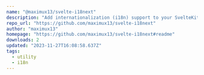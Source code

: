 ```yaml
---
name: "@maximux13/svelte-i18next"
description: "Add internationalization (i18n) support to your SvelteKit project"
repo_url: "https://github.com/maximux13/svelte-i18next"
author: "maximux13"
homepage: "https://github.com/maximux13/svelte-i18next#readme"
downloads: 2
updated: "2023-11-27T16:08:58.637Z"
tags: 
  - utility
  - i18n
---
```

